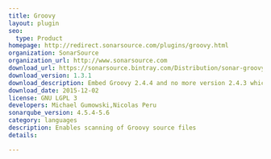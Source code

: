 ```yaml
---
title: Groovy
layout: plugin
seo: 
  type: Product
homepage: http://redirect.sonarsource.com/plugins/groovy.html
organization: SonarSource
organization_url: http://www.sonarsource.com
download_url: https://sonarsource.bintray.com/Distribution/sonar-groovy-plugin/sonar-groovy-plugin-1.3.1.jar
download_version: 1.3.1
download_description: Embed Groovy 2.4.4 and no more version 2.4.3 which contains a security vulnerability (CVE-2015-3253)
download_date: 2015-12-02
license: GNU LGPL 3
developers: Michael Gumowski,Nicolas Peru
sonarqube_version: 4.5.4-5.6
category: languages
description: Enables scanning of Groovy source files
details: 

---
```

